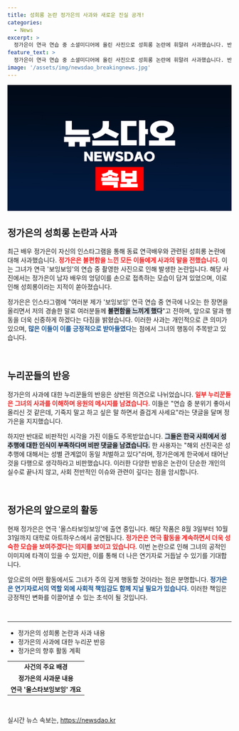 ```yaml
---
title: 성희롱 논란 정가은의 사과와 새로운 진실 공개!
categories:
  - News
excerpt: >
  정가은이 연극 연습 중 소셜미디어에 올린 사진으로 성희롱 논란에 휘말려 사과했습니다. 반응은 극과 극으로 나뉘었고, 응원과 비판이 엇갈리고 있습니다. 과연 정가은은 이 위기를 어떻게 극복할까요?
feature_text: >
  정가은이 연극 연습 중 소셜미디어에 올린 사진으로 성희롱 논란에 휘말려 사과했습니다. 반응은 극과 극으로 나뉘었고, 응원과 비판이 엇갈리고 있습니다. 과연 정가은은 이 위기를 어떻게 극복할까요?
image: '/assets/img/newsdao_breakingnews.jpg'
---
```


<p><img src="/assets/img/newsdao_breakingnews.jpg" alt="ranknews 속보" /></p>

<h2 data-ke-size="size26">정가은의 성희롱 논란과 사과</h2>

<p data-ke-size="size16">최근 배우 정가은이 자신의 인스타그램을 통해 동료 연극배우와 관련된 성희롱 논란에 대해 사과했습니다. <b><span style="color: #ee2323;">정가은은 불편함을 느낀 모든 이들에게 사과의 말을 전했습니다.</span></b> 이는 그녀가 연극 '보잉보잉'의 연습 중 촬영한 사진으로 인해 발생한 논란입니다. 해당 사진에서는 정가은이 남자 배우의 엉덩이를 손으로 접촉하는 모습이 담겨 있었으며, 이로 인해 성희롱이라는 지적이 쏟아졌습니다. </p>

<p data-ke-size="size16">정가은은 인스타그램에 "여러분 제가 '보잉보잉' 연극 연습 중 연극에 나오는 한 장면을 올리면서 저의 경솔한 말로 여러분들께 <b><span style="background-color: #21538527;">불편함을 느끼게 했다</span></b>"고 전하며, 앞으로 말과 행동을 더욱 신중하게 하겠다는 다짐을 밝혔습니다. 이러한 사과는 개인적으로 큰 의미가 있으며, <b><span style="color: #1a5490;">많은 이들이 이를 긍정적으로 받아들였다</span></b>는 점에서 그녀의 행동이 주목받고 있습니다. </p>

<p data-ke-size="size16">&nbsp;</p>

<h2 data-ke-size="size26">누리꾼들의 반응</h2>

<p data-ke-size="size16">정가은의 사과에 대한 누리꾼들의 반응은 상반된 의견으로 나뉘었습니다. <b><span style="color: #ee2323;">일부 누리꾼들은 그녀의 사과를 이해하며 응원의 메시지를 남겼습니다.</span></b> 이들은 "연습 중 분위기 좋아서 올리신 것 같은데, 기죽지 말고 하고 싶은 말 하면서 즐겁게 사세요"라는 댓글을 달며 정가은을 지지했습니다. </p>

<p data-ke-size="size16">하지만 반대로 비판적인 시각을 가진 이들도 주목받았습니다. <b><span style="background-color: #21538527;">그들은 한국 사회에서 성추행에 대한 인식이 부족하다며 비판 댓글을 남겼습니다.</span></b> 한 사용자는 "해외 선진국은 성추행에 대해서는 성별 관계없이 동일 처벌하고 있다"라며, 정가은에게 한국에서 태어난 것을 다행으로 생각하라고 비판했습니다. 이러한 다양한 반응은 논란이 단순한 개인의 실수로 끝나지 않고, 사회 전반적인 이슈와 관련이 깊다는 점을 암시합니다. </p>

<p data-ke-size="size16">&nbsp;</p>

<h2 data-ke-size="size26">정가은의 앞으로의 활동</h2>

<p data-ke-size="size16">현재 정가은은 연극 '올스타보잉보잉'에 출연 중입니다. 해당 작품은 8월 3일부터 10월 31일까지 대학로 아트하우스에서 공연됩니다. <b><span style="color: #ee2323;">정가은은 연극 활동을 계속하면서 더욱 성숙한 모습을 보여주겠다는 의지를 보이고 있습니다.</span></b> 이번 논란으로 인해 그녀의 공적인 이미지에 타격이 있을 수 있지만, 이를 통해 더 나은 연기자로 거듭날 수 있기를 기대합니다. </p>

<p data-ke-size="size16">앞으로의 어떤 활동에서도 그녀가 주의 깊게 행동할 것이라는 점은 분명합니다. <b><span style="color: #1a5490;">정가은은 연기자로서의 역할 외에 사회적 책임감도 함께 지닐 필요가 있습니다.</span></b> 이러한 책임은 긍정적인 변화를 이끌어낼 수 있는 초석이 될 것입니다.</p>

<p data-ke-size="size16">&nbsp;</p>

<hr>

<ul>
    <li>정가은의 성희롱 논란과 사과 내용</li>
    <li>정가은의 사과에 대한 누리꾼 반응</li>
    <li>정가은의 향후 활동 계획</li>
</ul>

<table>
    <tr>
        <td style="text-align: center; height: 17px;"><b>사건의 주요 배경</b></td>
    </tr>
    <tr>
        <td style="text-align: center; height: 17px;"><b>정가은의 사과문 내용</b></td>
    </tr>
    <tr>
        <td style="text-align: center; height: 17px;"><b>연극 '올스타보잉보잉' 개요</b></td>
    </tr>
</table> 

<p data-ke-size="size16">&nbsp;</p>
실시간 뉴스 속보는, <a href="https://newsdao.kr" rel="dofollow">https://newsdao.kr</a>


